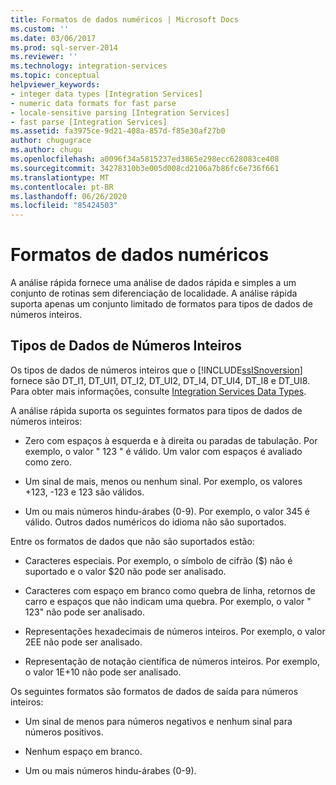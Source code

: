 ```yaml
---
title: Formatos de dados numéricos | Microsoft Docs
ms.custom: ''
ms.date: 03/06/2017
ms.prod: sql-server-2014
ms.reviewer: ''
ms.technology: integration-services
ms.topic: conceptual
helpviewer_keywords:
- integer data types [Integration Services]
- numeric data formats for fast parse
- locale-sensitive parsing [Integration Services]
- fast parse [Integration Services]
ms.assetid: fa3975ce-9d21-408a-857d-f85e30af27b0
author: chugugrace
ms.author: chugu
ms.openlocfilehash: a0096f34a5815237ed3865e298ecc628083ce408
ms.sourcegitcommit: 34278310b3e005d008cd2106a7b86fc6e736f661
ms.translationtype: MT
ms.contentlocale: pt-BR
ms.lasthandoff: 06/26/2020
ms.locfileid: "85424503"
---
```

# <a name="numeric-data-formats"></a>Formatos de dados numéricos
  A análise rápida fornece uma análise de dados rápida e simples a um conjunto de rotinas sem diferenciação de localidade. A análise rápida suporta apenas um conjunto limitado de formatos para tipos de dados de números inteiros.  
  
## <a name="integer-data-types"></a>Tipos de Dados de Números Inteiros  
 Os tipos de dados de números inteiros que o [!INCLUDE[ssISnoversion](../includes/ssisnoversion-md.md)] fornece são DT_I1, DT_UI1, DT_I2, DT_UI2, DT_I4, DT_UI4, DT_I8 e DT_UI8. Para obter mais informações, consulte [Integration Services Data Types](data-flow/integration-services-data-types.md).  
  
 A análise rápida suporta os seguintes formatos para tipos de dados de números inteiros:  
  
-   Zero com espaços à esquerda e à direita ou paradas de tabulação. Por exemplo, o valor "  123  " é válido. Um valor com espaços é avaliado como zero.  
  
-   Um sinal de mais, menos ou nenhum sinal. Por exemplo, os valores +123, -123 e 123 são válidos.  
  
-   Um ou mais números hindu-árabes (0-9). Por exemplo, o valor 345 é válido. Outros dados numéricos do idioma não são suportados.  
  
 Entre os formatos de dados que não são suportados estão:  
  
-   Caracteres especiais. Por exemplo, o símbolo de cifrão ($) não é suportado e o valor $20 não pode ser analisado.  
  
-   Caracteres com espaço em branco como quebra de linha, retornos de carro e espaços que não indicam uma quebra. Por exemplo, o valor " 123" não pode ser analisado.  
  
-   Representações hexadecimais de números inteiros. Por exemplo, o valor 2EE não pode ser analisado.  
  
-   Representação de notação científica de números inteiros. Por exemplo, o valor 1E+10 não pode ser analisado.  
  
 Os seguintes formatos são formatos de dados de saída para números inteiros:  
  
-   Um sinal de menos para números negativos e nenhum sinal para números positivos.  
  
-   Nenhum espaço em branco.  
  
-   Um ou mais números hindu-árabes (0-9).  
  
  
